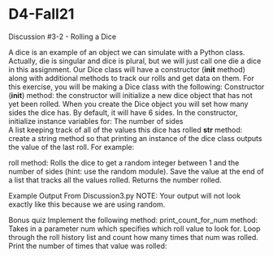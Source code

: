 # D4-Fall21
Discussion #3-2 - Rolling a Dice 

A dice is an example of an object we can simulate with a Python class.  Actually, die is singular and dice is plural, but we will just call one die a dice in this assignment. Our Dice class will have a constructor (__init__ method) along with additional methods to track our rolls and get data on them. For this exercise, you will be making a Dice class with the following:
Constructor (__init__) method: the constructor will initialize a new dice object that has not yet been rolled.  When you create the Dice object you will set how many sides the dice has.  By default, it will have 6 sides. In the constructor, initialize instance variables for:
The number of sides  
A list keeping track of all of the values this dice has rolled
__str__ method: create a string method so that printing an instance of the dice class outputs the value of the last roll.  For example:



roll method: Rolls the dice to get a random integer between 1 and the number of sides (hint: use the random module). Save the value at the end of a list that tracks all the values rolled.  Returns the number rolled.


Example Output From Discussion3.py 
NOTE: Your output will not look exactly like this because we are using random.

Bonus quiz
Implement the following method: 
print_count_for_num method: Takes in a parameter num which specifies which roll value to look for.  Loop through the roll history list and count how many times that num was rolled.  Print the number of times that value was rolled:



